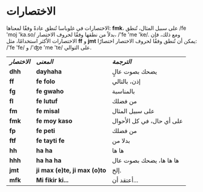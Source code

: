 <h1>الاختصارات</h1>
<p>
</p>
<p> الاختصارات في غلوباسا تُنطق عادةً وفقًا لمعناها: <b>fmk</b>، على سبيل المثال، تُنطق /fe 'moj 'ka.so/ بدلاً من نطقها
	وفقًا لحروف الاختصار، /'fe 'me 'ke/. ومع ذلك، فإن الاختصارات الأكثر استخدامًا، مثل <b>ff</b> و <b>jmt</b> يمكن أن
	تُنطق وفقًا لحروف الاختصار اختصارًا: /'fe 'fe/ و /'ʤe 'me 'te/ على التوالي. </p>
<table style="width:100%">
	<tbody>
		<tr>
			<td><b><i>الاختصار</i></b></td>
			<td><b><i>المعنى</i></b></td>
			<td><b><i>الترجمة</i></b></td>
		</tr>
		<tr>
			<td><b>dhh</b></td>
			<td><b>dayhaha</b></td>
			<td>يضحك بصوت عالٍ</td>
		</tr>
		<tr>
			<td><b>ff</b></td>
			<td><b>fe folo</b></td>
			<td>إذن، بالتالي</td>
		</tr>
		<tr>
			<td><b>fg</b></td>
			<td><b>fe gwaho</b></td>
			<td>بالمناسبة</td>
		</tr>
		<tr>
			<td><b>fl</b></td>
			<td><b>fe lutuf</b></td>
			<td>من فضلك</td>
		</tr>
		<tr>
			<td><b>fm</b></td>
			<td><b>fe misal</b></td>
			<td>على سبيل المثال</td>
		</tr>
		<tr>
			<td><b>fmk</b></td>
			<td><b>fe moy kaso</b></td>
			<td>على أي حال، في كل الأحوال</td>
		</tr>
		<tr>
			<td><b>fp</b></td>
			<td><b>fe peti</b></td>
			<td>من فضلك</td>
		</tr>
		<tr>
			<td><b>ftf</b></td>
			<td><b>fe tayti fe</b></td>
			<td>بدلا من</td>
		</tr>
		<tr>
			<td><b>hh</b></td>
			<td><b>ha ha</b></td>
			<td>ها ها</td>
		</tr>
		<tr>
			<td><b>hhh</b></td>
			<td><b>ha ha ha</b></td>
			<td>ها ها ها، يضحك بصوت عال</td>
		</tr>
		<tr>
			<td><b>jmt</b></td>
			<td><b>ji max (e)te, ji max (o)to</b></td>
			<td>إلخ.</td>
		</tr>
		<tr>
			<td><b>mfk</b></td>
			<td><b>Mi fikir ki...</b></td>
			<td>أعتقد أن...</td>
		</tr>
	</tbody>
</table>
<p></p>
